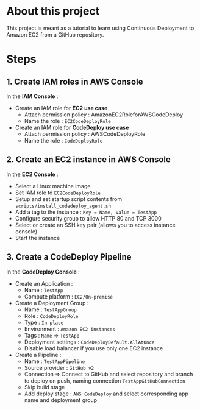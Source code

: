 # About this project

This project is meant as a tutorial to learn using Continuous Deployment to Amazon EC2 from a GitHub repository.

# Steps

## 1. Create IAM roles in AWS Console

In the **IAM Console** :

- Create an IAM role for **EC2 use case**
    - Attach permission policy : AmazonEC2RoleforAWSCodeDeploy
    - Name the role : `EC2CodeDeployRole`
- Create an IAM role for **CodeDeploy use case**
    - Attach permission policy : AWSCodeDeployRole
    - Name the role : `CodeDeployRole`

## 2. Create an EC2 instance in AWS Console

In the **EC2 Console** :

- Select a Linux machine image
- Set IAM role to `EC2CodeDeployRole`
- Setup and set startup script contents from `scripts/install_codedeploy_agent.sh`
- Add a tag to the instance : `Key = Name, Value = TestApp`
- Configure security group to allow HTTP 80 and TCP 3000
- Select or create an SSH key pair (allows you to access instance console)
- Start the instance

## 3. Create a CodeDeploy Pipeline

In the **CodeDeploy Console** :

- Create an Application :
    - Name : `TestApp`
    - Compute platform : `EC2/On-premise`
- Create a Deployment Group :
    - Name : `TestAppGroup`
    - Role : `CodeDeployRole`
    - Type : `In-place`
    - Environment : `Amazon EC2 instances`
    - Tags : `Name` => `TestApp`
    - Deployment settings : `CodeDeployDefault.AllAtOnce`
    - Disable load balancer if you use only one EC2 instance
- Create a Pipeline :
    - Name : `TestAppPipeline`
    - Source provider : `GitHub v2`
    - Connection => Connect to GitHub and select repository and branch to deploy on push, naming connection `TestAppGitHubConnection`
    - Skip build stage
    - Add deploy stage : `AWS CodeDeploy` and select corresponding app name and deployment group
